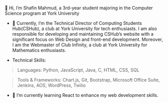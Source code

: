  👋 Hi, I’m Shafin Mahmud, a 3rd-year student majoring in the Computer Science program at York University

- 👀 Currently, I’m the Technical Director of Computing Students Hub(CSHub), a club at York University for tech enthusiasts.
I am also responsible for developing and maintaining CSHub’s website with a significant focus on Web Design and front-end development.
Moreover, I am the Webmaster of Club Infinity, a club at York University for Mathematics enthusiasts.

- Technical Skills: 
> Languages: Python, JavaScript, Java, C, HTML, CSS, SQL

> Tools & Frameworks: Chart.js, Git, Bootstrap, Microsoft Office Suite, Jenkins, AOS, WordPress, Twilio
  
- 🌱 I’m currently learning React to enhance my web development skills.

<!---
ShafinMahmudCS/ShafinMahmudCS is a ✨ special ✨ repository because its `README.md` (this file) appears on your GitHub profile.
You can click the Preview link to take a look at your changes.
--->
